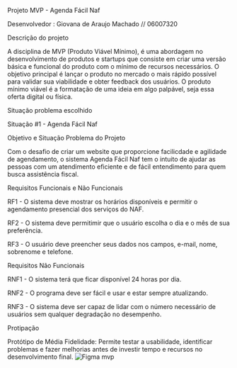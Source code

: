 Projeto MVP - Agenda Fácil Naf 

Desenvolvedor : Giovana de Araujo Machado // 06007320 

Descrição do projeto

A disciplina de MVP (Produto Viável Mínimo), é uma abordagem no desenvolvimento de produtos e startups que consiste em criar uma versão básica e funcional do produto com o mínimo de recursos necessários. 
O objetivo principal é lançar o produto no mercado o mais rápido possível para validar sua viabilidade e obter feedback dos usuários. O produto mínimo viável é a formatação de uma ideia em algo palpável, seja essa oferta digital ou física.


Situação problema escolhido

Situação #1 - Agenda Fácil Naf

Objetivo e Situação Problema do Projeto

Com o desafio de criar um website que proporcione facilicdade e agilidade de agendamento, o sistema Agenda Fácil Naf tem o intuito de ajudar as pessoas com um atendimento eficiente e de fácil entendimento para quem busca assistência fiscal.

Requisitos Funcionais e Não Funcionais 

RF1 - O sistema deve mostrar os horários disponíveis e permitir o agendamento presencial dos serviços do NAF.

RF2 - O sistema deve permitimir que o usuário escolha o dia e o mês de sua preferência.

RF3 - O usuário deve preencher seus dados nos campos, e-mail, nome, sobrenome e telefone.

Requisitos Não Funcionais

RNF1 - O sistema terá que ficar disponível 24 horas por dia.

RNF2 - O programa deve ser fácil e usar e estar sempre atualizando.

RNF3 - O sistema deve ser capaz de lidar com o número necessário de usuários sem qualquer degradação no desempenho.


Protipação 

Protótipo de Média Fidelidade: 
Permite testar a usabilidade, identificar problemas e fazer melhorias antes de investir tempo e recursos no desenvolvimento final.
![Figma mvp](https://github.com/GiovanaMachado/front-end-mvp/assets/88807499/4511a7a3-093c-42ce-bc99-196172f4c33d)



